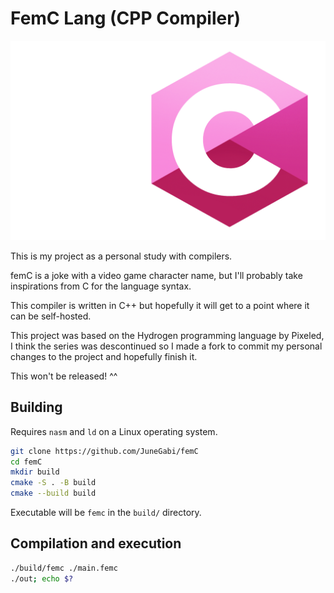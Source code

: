 # FemC Lang (CPP Compiler)

![femC logo](./femC_logo.png)

This is my project as a personal study with compilers.

femC is a joke with a video game character name, but I'll probably take inspirations from C for the language syntax.

This compiler is written in C++ but hopefully it will get to a point where it can be self-hosted.

This project was based on the Hydrogen programming language by Pixeled, I think the series was descontinued so I made a fork to commit my personal changes to the project and hopefully finish it.

This won't be released! ^^

## Building

Requires `nasm` and `ld` on a Linux operating system.

```bash
git clone https://github.com/JuneGabi/femC
cd femC
mkdir build
cmake -S . -B build
cmake --build build
```

Executable will be `femc` in the `build/` directory.

## Compilation and execution

```bash
./build/femc ./main.femc
./out; echo $?
```
